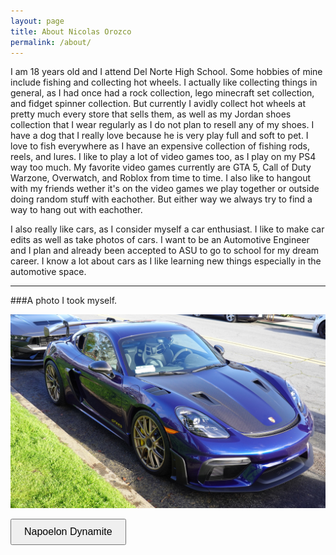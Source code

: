 ```yaml
---
layout: page
title: About Nicolas Orozco
permalink: /about/
---
```


I am 18 years old and I attend Del Norte High School. Some hobbies of mine include fishing and collecting hot wheels. I actually like collecting things in general, as I had once had a rock collection, lego minecraft set collection, and fidget spinner collection. But currently I avidly collect hot wheels at pretty much every store that sells them, as well as my Jordan shoes collection that I wear regularly as I do not plan to resell any of my shoes. I have a dog that I really love because he is very play full and soft to pet. I love to fish everywhere as I have an expensive collection of fishing rods, reels, and lures. I like to play a lot of video games too, as I play on my PS4 way too much. My favorite video games currently are GTA 5, Call of Duty Warzone, Overwatch, and Roblox from time to time. I also like to hangout with my friends wether it's on the video games we play together or outside doing random stuff with eachother. But either way we always try to find a way to hang out with eachother. 

I also really like cars, as I consider myself a car enthusiast. I like to make car edits as well as take photos of cars. I want to be an Automotive Engineer and I plan and already been accepted to ASU to go to school for my dream career. I know a lot about cars as I like learning new things especially in the automotive space.

---

###A photo I took myself.

![Porche 718](/CSSE-Nico/images/2222.JPG)

<a href="https://imdb.com/title/tt0374900" target="_blank" style="text=decoration: none;">
<button style="padding: 10px 20px; font-size: 16px; cursor: pointer;">Napoelon Dynamite</button>
</a>
